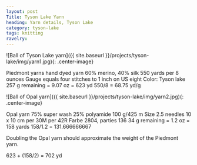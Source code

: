 ```yaml
---
layout: post
Title: Tyson Lake Yarn
heading: Yarn details, Tyson Lake
category: tyson-lake
tags: knitting
ravelry: 
---
```

![Ball of Tyson Lake yarn]({{ site.baseurl }}/projects/tyson-lake/img/yarn1.jpg){: .center-image}

Piedmont yarns hand dyed yarn
60% merino, 40% silk
550 yards per 8 ounces
Gauge equals four stitches to 1 inch on US eight
Color: Tyson lake
257 g remaining = 9.07 oz = 623 yd
550/8 = 68.75 yd/g

![Ball of Opal yarn]({{ site.baseurl }}/projects/tyson-lake/img/yarn2.jpg){: .center-image}

Opal yarn
75% super wash 25% polyamide
100 g/425 m
Size 2.5 needles
10 x 10 cm per 30M per 42R
Farbe 2804, parties 136
34 g remaining = 1.2 oz = 158 yards
158/1.2 = 131.666666667

Doubling the Opal yarn should approximate the weight of the Piedmont yarn.

623 + (158/2) = 702 yd